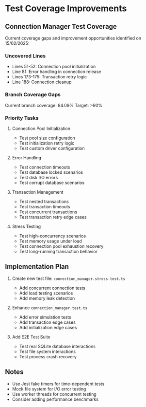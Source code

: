 # Test Coverage Improvements

## Connection Manager Test Coverage
Current coverage gaps and improvement opportunities identified on 15/02/2025:

### Uncovered Lines
- Lines 51-52: Connection pool initialization
- Line 81: Error handling in connection release
- Lines 173-175: Transaction retry logic
- Line 188: Connection cleanup

### Branch Coverage Gaps
Current branch coverage: 84.09%
Target: >90%

### Priority Tasks
1. Connection Pool Initialization
   - Test pool size configuration
   - Test initialization retry logic
   - Test custom driver configuration

2. Error Handling
   - Test connection timeouts
   - Test database locked scenarios
   - Test disk I/O errors
   - Test corrupt database scenarios

3. Transaction Management
   - Test nested transactions
   - Test transaction timeouts
   - Test concurrent transactions
   - Test transaction retry edge cases

4. Stress Testing
   - Test high-concurrency scenarios
   - Test memory usage under load
   - Test connection pool exhaustion recovery
   - Test long-running transaction behavior

## Implementation Plan
1. Create new test file: `connection_manager.stress.test.ts`
   - Add concurrent connection tests
   - Add load testing scenarios
   - Add memory leak detection

2. Enhance `connection_manager.test.ts`
   - Add error simulation tests
   - Add transaction edge cases
   - Add initialization edge cases

3. Add E2E Test Suite
   - Test real SQLite database interactions
   - Test file system interactions
   - Test process crash recovery

## Notes
- Use Jest fake timers for time-dependent tests
- Mock file system for I/O error testing
- Use worker threads for concurrent testing
- Consider adding performance benchmarks
